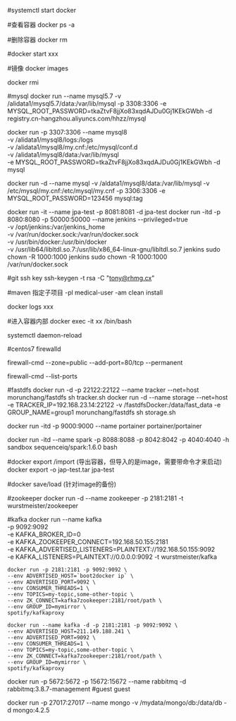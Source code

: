 #systemctl start docker 

#查看容器
docker ps -a

#删除容器
docker rm 

#docker start xxx

#镜像
docker images

docker rmi



#mysql
docker run --name mysql5.7 -v /alidata1/mysql5.7/data:/var/lib/mysql -p 3308:3306 -e MYSQL_ROOT_PASSWORD=tkaZtvF8jjXo83xqdAJDu0Gj1KEkGWbh -d registry.cn-hangzhou.aliyuncs.com/hhzz/mysql

docker run -p 3307:3306 --name mysql8 \
-v /alidata1/mysql8/logs:/logs  \
-v /alidata1/mysql8/my.cnf:/etc/mysql/conf.d   \
-v /alidata1/mysql8/data:/var/lib/mysql  \
-e MYSQL_ROOT_PASSWORD=tkaZtvF8jjXo83xqdAJDu0Gj1KEkGWbh -d mysql

docker run  -d --name mysql -v /aldata1/mysql8/data:/var/lib/mysql -v /etc/mysql/my.cnf:/etc/mysql/my.cnf -p 3306:3306 -e MYSQL_ROOT_PASSWORD=123456 mysql:tag

docker run -it --name jpa-test -p 8081:8081 -d jpa-test
docker run -itd -p 8080:8080 -p 50000:50000 --name jenkins --privileged=true \
-v /opt/jenkins:/var/jenkins_home \
-v /var/run/docker.sock:/var/run/docker.sock \
-v /usr/bin/docker:/usr/bin/docker \
-v /usr/lib64/libltdl.so.7:/usr/lib/x86_64-linux-gnu/libltdl.so.7  jenkins
sudo chown -R 1000:1000 jenkins
sudo chown -R 1000:1000 /var/run/docker.sock

#git ssh key
ssh-keygen -t rsa -C "tony@rhmg.cx"

#maven 指定子项目
-pl medical-user -am clean install

docker logs xxx


#进入容器内部
docker exec -it xx  /bin/bash


systemctl daemon-reload


#centos7 firewalld 

firewall-cmd --zone=public --add-port=80/tcp --permanent

firewall-cmd --list-ports

#fastdfs
docker run -d -p 22122:22122 --name tracker --net=host morunchang/fastdfs sh tracker.sh
docker run -d --name storage --net=host -e TRACKER_IP=192.168.23.14:22122 -v /fastdfsDocker:/data/fast_data -e GROUP_NAME=group1 morunchang/fastdfs sh storage.sh


docker run -itd -p 9000:9000 --name portainer portainer/portainer 

docker run -itd --name spark -p 8088:8088 -p 8042:8042 -p 4040:4040 -h sandbox sequenceiq/spark:1.6.0 bash


#docker export /import (导出容器，但导入的是image，需要带命令才来启动)
docker export -o jap-test.tar jpa-test

#docker save/load (针对image的备份)

#zookeeper
docker run -d --name zookeeper -p 2181:2181 -t wurstmeister/zookeeper

#kafka
	docker run  --name kafka \
	-p 9092:9092 \
	-e KAFKA_BROKER_ID=0 \
	-e KAFKA_ZOOKEEPER_CONNECT=192.168.50.155:2181 \
	-e KAFKA_ADVERTISED_LISTENERS=PLAINTEXT://192.168.50.155:9092 \
	-e KAFKA_LISTENERS=PLAINTEXT://0.0.0.0:9092 -t wurstmeister/kafka

	
	
	docker run -p 2181:2181 -p 9092:9092 \
    --env ADVERTISED_HOST=`boot2docker ip` \
    --env ADVERTISED_PORT=9092 \
    --env CONSUMER_THREADS=1 \
    --env TOPICS=my-topic,some-other-topic \
    --env ZK_CONNECT=kafka7zookeeper:2181/root/path \
    --env GROUP_ID=mymirror \
    spotify/kafkaproxy
    
    docker run --name kafka -d -p 2181:2181 -p 9092:9092 \
    --env ADVERTISED_HOST=211.149.188.241 \
    --env ADVERTISED_PORT=9092 \
    --env CONSUMER_THREADS=1 \
    --env TOPICS=my-topic,some-other-topic \
    --env ZK_CONNECT=kafka7zookeeper:2181/root/path \
    --env GROUP_ID=mymirror \
    spotify/kafkaproxy
    
    
docker run -p 5672:5672 -p 15672:15672 --name rabbitmq -d rabbitmq:3.8.7-management
#guest guest

docker run -p 27017:27017 --name mongo -v /mydata/mongo/db:/data/db -d mongo:4.2.5
       
